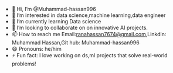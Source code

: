 - 👋 Hi, I’m @Muhammad-hassan996
- 👀 I’m interested in data science,machine learning,data engineer
- 🌱 I’m currently learning Data science
- 💞️ I’m looking to collaborate on on innovative AI projects.
- 📫 How to reach me Email:ranahassan7674@gmail.com,Linkdin: Muhammad Hassan,Git hub: Muhammad-hassan996
- 😄 Pronouns: he/him
- ⚡ Fun fact: I love working on ds,ml projects that solve real-world problems!

<!---
Muhammad-hassan996/Muhammad-hassan996 is a ✨ special ✨ repository because its `README.md` (this file) appears on your GitHub profile.
You can click the Preview link to take a look at your changes.
--->
